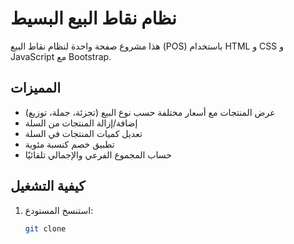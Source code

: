 # نظام نقاط البيع البسيط

هذا مشروع صفحة واحدة لنظام نقاط البيع (POS) باستخدام HTML و CSS و JavaScript مع Bootstrap.

## المميزات

- عرض المنتجات مع أسعار مختلفة حسب نوع البيع (تجزئة، جملة، توزيع)
- إضافة/إزالة المنتجات من السلة
- تعديل كميات المنتجات في السلة
- تطبيق خصم كنسبة مئوية
- حساب المجموع الفرعي والإجمالي تلقائيًا

## كيفية التشغيل

1. استنسخ المستودع:
   ```bash
   git clone
   ```
